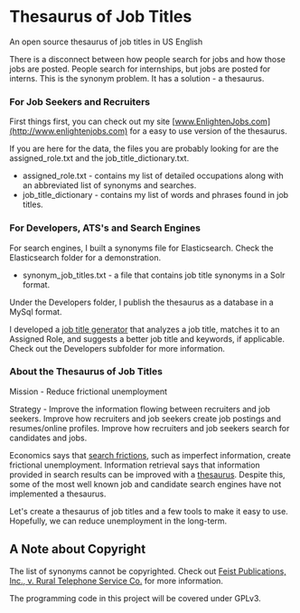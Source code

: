 # Thesaurus of Job Titles
An open source thesaurus of job titles in US English

There is a disconnect between how people search for jobs and how those jobs are posted.  People search for internships, but jobs are posted for interns.  This is the synonym problem.  It has a solution - a thesaurus.

### For Job Seekers and Recruiters
First things first, you can check out my site [www.EnlightenJobs.com](http://www.enlightenjobs.com) for a easy to use version of the thesaurus.

If you are here for the data, the files you are probably looking for are the assigned_role.txt and the job_title_dictionary.txt.
- assigned_role.txt - contains my list of detailed occupations along with an abbreviated list of synonyms and searches.
- job_title_dictionary - contains my list of words and phrases found in job titles.

### For Developers, ATS's and Search Engines
For search engines, I built a synonyms file for Elasticsearch. Check the Elasticsearch folder for a demonstration.
- synonym_job_titles.txt - a file that contains job title synonyms in a Solr format.

Under the Developers folder, I publish the thesaurus as a database in a MySql format.

I developed a [job title generator](http://www.enlightenjobs.com/job-title-generator.php) that analyzes a job title, matches it to an Assigned Role, and suggests a better job title and keywords, if applicable.  Check out the Developers subfolder for more information.

### About the Thesaurus of Job Titles
Mission - Reduce frictional unemployment

Strategy - Improve the information flowing between recruiters and job seekers.  Improve how recruiters and job seekers create job postings and resumes/online profiles.  Improve how recruiters and job seekers search for candidates and jobs.

Economics says that [search frictions](http://www.kva.se/globalassets/priser/ekonomi/2010/sciback_ek_10.pdf), such as imperfect information, create frictional unemployment.  Information retrieval says that information provided in search results can be improved with a [thesaurus](http://nlp.stanford.edu/IR-book/html/htmledition/query-expansion-1.html#sec:query-expansion).  Despite this, some of the most well known job and candidate search engines have not implemented a thesaurus.  

Let's create a thesaurus of job titles and a few tools to make it easy to use.  Hopefully, we can reduce unemployment in the long-term.

## A Note about Copyright
The list of synonyms cannot be copyrighted. Check out [Feist Publications, Inc., v. Rural Telephone Service Co.](https://en.wikipedia.org/wiki/Feist_Publications,_Inc.,_v._Rural_Telephone_Service_Co.) for more information.

The programming code in this project will be covered under GPLv3.
